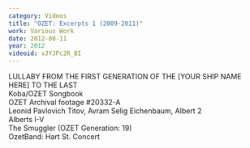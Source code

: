```yaml
---
category: Videos
title: "OZET: Excerpts 1 (2009-2011)"
work: Various Work
date: 2012-08-11
year: 2012
videoid: vJYJPc2R_BI
---
```


LULLABY FROM THE FIRST GENERATION OF THE [YOUR SHIP NAME HERE] TO THE LAST<br>Koba/OZET Songbook<br>OZET Archival footage #20332-A<br>Leonid Pavlovich Titov, Avram Selig Eichenbaum, Albert 2<br>Alberts I-V<br>The Smuggler (OZET Generation: 19)<br>OzetBand: Hart St. Concert
